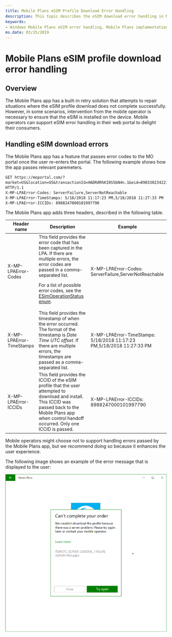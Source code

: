 ```yaml
---
title: Mobile Plans eSIM Profile Download Error Handling
description: This topic describes the eSIM download error handling in Mobile Plans.
keywords:
- Windows Mobile Plans eSIM error handling, Mobile Plans implementation mobile operators
ms.date: 03/25/2019
---
```


# Mobile Plans eSIM profile download error handling

## Overview

The Mobile Plans app has a built-in retry solution that attempts to repair situations where the eSIM profile download does not complete successfully. However, in some scenarios, intervention from the mobile operator is necessary to ensure that the eSIM is installed on the device. Mobile operators can support eSIM error handling in their web portal to delight their consumers.

## Handling eSIM download errors

The Mobile Plans app has a feature that passes error codes to the MO portal once the user re-enters the portal. The following example shows how the app passes relevant paremeters.

```HTTP
GET https://moportal.com/?market=US&location=US&transactionId=HADRdRhKI0S5bN4n.1&eid=89033023422130000000000199272786&imei=001102000224082 HTTP/1.1
X-MP-LPAError-Codes: ServerFailure,ServerNotReachable
X-MP-LPAError-TimeStamps: 5/18/2018 11:17:23 PM,5/18/2018 11:27:33 PM
X-MP-LPAError-ICCIDs: 8988247000101997790
```

The Mobile Plans app adds three headers, described in the following table.

| Header name              | Description                                                                                                                                                                                                                                                                                                                          | Example                                                               |
| ------------------------ | ------------------------------------------------------------------------------------------------------------------------------------------------------------------------------------------------------------------------------------------------------------------------------------------------------------------------------------ | --------------------------------------------------------------------- |
| X-MP-LPAError-Codes      | This field provides the error code that has been captured in the LPA. If there are multiple errors, the error codes are passed in a comma-separated list. <p>For a list of possible error codes, see the [ESimOperationStatus enum](/uwp/api/windows.networking.networkoperators.esimoperationstatus).</p> | X-MP-LPAError-Codes: ServerFailure,ServerNotReachable                 |
| X-MP-LPAError-TimeStamps | This field provides the timestamp of when the error occurred. The format of the timestamp is *Date Time UTC offset*. If there are multiple errors, the timestamps are passed as a comma-separated list.                                                                                                                                 | X-MP-LPAError-TimeStamps: 5/18/2018 11:17:23 PM,5/18/2018 11:27:33 PM |
| X-MP-LPAError-ICCIDs     | This field provides the ICCID of the eSIM profile that the user attempted to download and install. This ICCID was passed back to the Mobile Plans app when control handoff occurred. Only one ICCID is passed.                                                                                                                       | X-MP-LPAError-ICCIDs: 8988247000101997790                             |

Mobile operators might choose not to support handling errors passed by the Mobile Plans app, but we recommend doing so because it enhances the user experience.

The following image shows an example of the error message that is displayed to the user:

<img src="images/mobile_plans_implementation_error_message.png" alt="Example of Mobile Plans app eSIM download error" title="Example of Mobile Plans app eSIM download error" width="600" />
